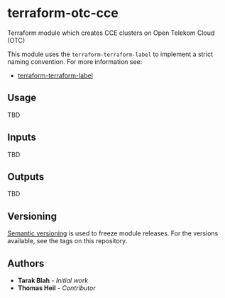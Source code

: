 # terraform-otc-cce

Terraform module which creates CCE clusters on Open Telekom Cloud (OTC)

This module uses the `terraform-terraform-label` to implement a strict naming convention. For more information see:

- [terraform-terraform-label](https://github.com/cloudposse/terraform-terraform-label)

## Usage

TBD

## Inputs

TBD

## Outputs

TBD

## Versioning

[Semantic versioning](http://semver.org/) is used to freeze module releases. For the versions available, see the tags on
this repository.

## Authors

* **Tarak Blah** - *Initial work*
* **Thomas Heil** - *Contributor*

